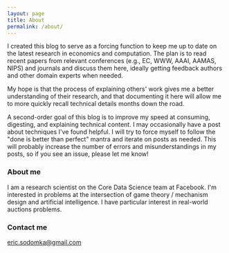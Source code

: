 ```yaml
---
layout: page
title: About
permalink: /about/
---
```


I created this blog to serve as a forcing function to keep me up to date on the latest research in economics and computation. The plan is to read recent papers from relevant conferences (e.g., EC, WWW, AAAI, AAMAS, NIPS) and journals and discuss them here, ideally getting feedback authors and other domain experts when needed. 

My hope is that the process of explaining others' work gives me a better understanding of their research, and that documenting it here will allow me to more quickly recall technical details months down the road.

A second-order goal of this blog is to improve my speed at consuming, digesting, and explaining technical content. I may occasionally have a post about techniques I've found helpful. I will try to force myself to follow the "done is better than perfect" mantra and iterate on posts as needed. This will probably increase the number of errors and misunderstandings in my posts, so if you see an issue, please let me know!

### About me

I am a research scientist on the Core Data Science team at Facebook. I'm interested in problems at the intersection of game theory / mechanism design and artificial intelligence. I have particular interest in real-world auctions problems. 

### Contact me

[eric.sodomka@gmail.com](mailto:eric.sodomka@gmail.com)
